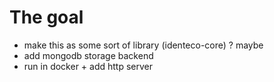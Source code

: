 # The goal

-   make this as some sort of library (identeco-core) ? maybe
-   add mongodb storage backend
-   run in docker + add http server
